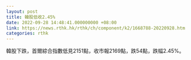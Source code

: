 ```yaml
---
layout: post
title: 韓股低收2.45%
date: 2022-09-28 14:48:41.000000000 +08:00
link: https://news.rthk.hk/rthk/ch/component/k2/1668788-20220928.htm
categories: rthk
---
```


韓股下跌，首爾綜合指數低見2151點，收市報2169點，跌54點，跌幅2.45%。
